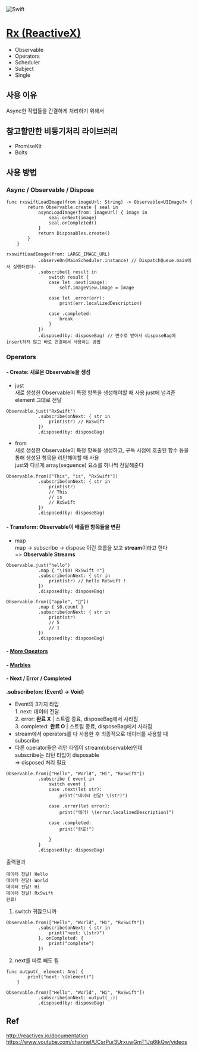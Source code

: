![Swift](https://img.shields.io/static/v1?label=&message=Swift&color=E45530&logo=swift&logoColor=FFFFFF)

# [Rx (ReactiveX)](http://reactivex.io/documentation/ko/observable.html)
- Observable
- Operators
- Scheduler
- Subject
- Single

## 사용 이유
Async한 작업들을 간결하게 처리하기 위해서

## 참고할만한 비동기처리 라이브러리
- PromiseKit
- Bolts

## 사용 방법
### Async / Observable / Dispose
```
func rxswiftLoadImage(from imageUrl: String) -> Observable<UIImage?> {
        return Observable.create { seal in
            asyncLoadImage(from: imageUrl) { image in
                seal.onNext(image)
                seal.onCompleted()
            }
            return Disposables.create()
        }
    }
```
```
rxswiftLoadImage(from: LARGE_IMAGE_URL)
            .observeOn(MainScheduler.instance) // DispatchQueue.main에서 실행하겠다~
            .subscribe({ result in
                switch result {
                case let .next(image):
                    self.imageView.image = image
                    
                case let .error(err):
                    print(err.localizedDescription)
                    
                case .completed:
                    break
                }
            })
            .disposed(by: disposeBag) // 변수로 받아서 disposeBag에 insert하지 않고 바로 연결해서 사용하는 방법
```

### Operators
#### - Create: 새로운 Observable을 생성
- just  
        새로 생성한 Observable이 특정 항목을 생성해야할 때 사용
        just에 넘겨준 element 그대로 전달
```
Observable.just("RxSwift")
            .subscribe(onNext: { str in
                print(str) // RxSwift
            })
            .disposed(by: disposeBag)
```
- from  
        새로 생성한 Observable이 특정 항목을 생성하고, 구독 시점에 호출된 함수 등을 통해 생성된 항목을 리턴해야할 때 사용  
        just와 다르게 array(sequence) 요소를 하나씩 전달해준다
```
Observable.from(["This", "is", "RxSwift"])
            .subscribe(onNext: { str in
                print(str)
                // This
                // is
                // RxSwift
            })
            .disposed(by: disposeBag)
```

#### - Transform: Observable이 배출한 항목들을 변환
- map  
        map -> subscribe -> dispose 이런 흐름을 보고 **stream**이라고 한다  
=> **Observable Streams**
```
Observable.just("hello")
            .map { "\($0) RxSwift !"}
            .subscribe(onNext: { str in
                print(str) // hello RxSwift !
            })
            .disposed(by: disposeBag)
```
```
Observable.from(["apple", "🍎"])
            .map { $0.count }
            .subscribe(onNext: { str in
                print(str)
                // 5
                // 1
            })
            .disposed(by: disposeBag)
```

#### - [More Opeators](http://reactivex.io/documentation/ko/operators.html)  

#### - [Marbles](https://rxmarbles.com/)

#### - Next / Error / Completed

**.subscribe(on: (Event<String>) -> Void)**    
- Event의 3가지 타입  
        1. next: 데이터 전달  
        2. error: **완료 X** | 스트림 종료, disposeBag에서 사라짐  
        3. completed: **완료 O** | 스트림 종료, disposeBag에서 사라짐  
- stream에서 operators를 다 사용한 후 최종적으로 데이터를 사용할 때 subscribe  
- 다른 operator들은 리턴 타입이 stream(observable)인데  
        subscribe는 리턴 타입이 disposable  
        => disposed 처리 필요        

```
Observable.from(["Hello", "World", "Hi", "RxSwift"])
            .subscribe { event in
                switch event {
                case .next(let str):
                    print("데이터 전달! \(str)")
                    
                case .error(let error):
                    print("에러! \(error.localizedDescription)")
                    
                case .completed:
                    print("완료!")
                    
                }
            }
            .disposed(by: disposeBag)
```

출력결과  
```
데이터 전달! Hello
데이터 전달! World
데이터 전달! Hi
데이터 전달! RxSwift
완료!
```
        
1. switch 귀찮으니까 
```
Observable.from(["Hello", "World", "Hi", "RxSwift"])
            .subscribe(onNext: { str in
                print("next: \(str)")
            }, onCompleted: {
                print("complete")
            })
```

2. next를 따로 빼도 됨
```
func output(_ element: Any) {
        print("next: \(element)")
    }

Observable.from(["Hello", "World", "Hi", "RxSwift"])
            .subscribe(onNext: output(_:))
            .disposed(by: disposeBag)
```
        
## Ref
http://reactivex.io/documentation  
https://www.youtube.com/channel/UCsrPur3UrxuwGmT1Jq6tkQw/videos
